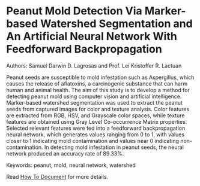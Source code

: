 # Peanut Mold Detection Via Marker-based Watershed Segmentation and An Artificial Neural Network With Feedforward Backpropagation
Authors: Samuel Darwin D. Lagrosas and Prof. Lei Kristoffer R. Lactuan

Peanut seeds are susceptible to mold infestation such as Aspergillus, which causes the release of aflatoxins, a carcinogenic substance that can harm human and animal health. The aim of this study is to develop a method for detecting peanut mold using computer vision and artificial intelligence. Marker-based watershed segmentation was used to extract the peanut seeds from captured images for color and texture analysis. Color features are extracted from RGB, HSV, and Grayscale color spaces, while texture features are obtained using Gray Level Co-occurrence Matrix properties. Selected relevant features were fed into a feedforward backpropagation neural network, which generates values ranging from 0 to 1, with values closer to 1 indicating mold contamination and values near 0 indicating non-contamination. In detecting mold infestation in peanut seeds, the neural network produced an accuracy rate of 89.33%.

Keywords: peanut, mold, neural network, watershed

Read [How To Document](HOWTO.md) for more details.
